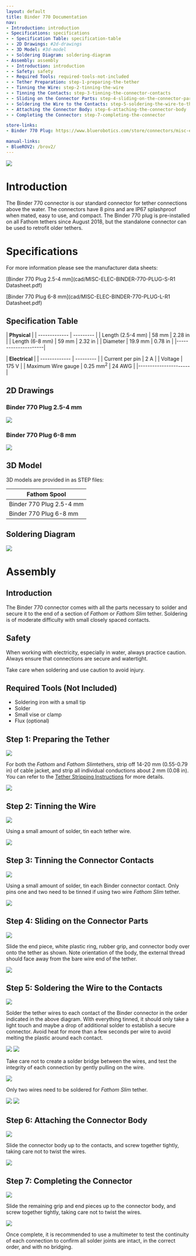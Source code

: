 ```yaml
---
layout: default
title: Binder 770 Documentation
nav:
- Introduction: introduction
- Specifications: specifications
- - Specification Table: specification-table
- - 2D Drawings: #2d-drawings
- - 3D Model: #3d-model
- - Soldering Diagram: soldering-diagram
- Assembly: assembly
- - Introduction: introduction
- - Safety: safety
- - Required Tools: required-tools-not-included
- - Tether Preparation: step-1-preparing-the-tether
- - Tinning the Wire: step-2-tinning-the-wire
- - Tinning the Contacts: step-3-tinning-the-connector-contacts
- - Sliding on the Connector Parts: step-4-sliding-on-the-connector-parts
- - Soldering the Wire to the Contacts: step-5-soldering-the-wire-to-the-contacts
- - Attaching the Connector Body: step-6-attaching-the-connector-body
- - Completing the Connector: step-7-completing-the-connector

store-links:
- Binder 770 Plug: https://www.bluerobotics.com/store/connectors/misc-elec-binder-770-plug-r1//

manual-links:
- BlueROV2: /brov2/
---
```


<img src="/binder770/cad/IMG_1361_bannerest.JPG" class="img-responsive img-center" style="max-width:800px"  />

# Introduction

The Binder 770 connector is our standard connector for tether connections above the water. The connectors have 8 pins and are IP67 splashproof when mated, easy to use, and compact. The Binder 770 plug is pre-installed on all Fathom tethers since August 2018, but the standalone connector can be used to retrofit older tethers.

# Specifications

For more information please see the manufacturer data sheets:

[Binder 770 Plug 2.5-4 mm](cad/MISC-ELEC-BINDER-770-PLUG-S-R1 Datasheet.pdf)

[Binder 770 Plug 6-8 mm](cad/MISC-ELEC-BINDER-770-PLUG-L-R1 Datasheet.pdf)

## Specification Table

|  **Physical**  |
| ------------- | --------- |
| Length (2.5-4 mm) | 58 mm | 2.28 in |
| Length (6-8 mm) | 59 mm | 2.32 in |
| Diameter | 19.9 mm | 0.78 in |
|---------------------|

|  **Electrical**  |
| ------------- | --------- |
| Current per pin | 2 A |
| Voltage | 175 V |
| Maximum Wire gauge | 0.25 mm<sup>2</sup> | 24 AWG |
|----------------------|


## 2D Drawings

### Binder 770 Plug 2.5-4 mm

<img src="/binder770/cad/2.5-4 drawing.jpg" class="img-responsive img-center" style="max-width:400px" />

### Binder 770 Plug 6-8 mm

<img src="/binder770/cad/6-8 drawing.jpg" class="img-responsive img-center" style="max-width:400px" />

## 3D Model

3D models are provided in as STEP files:

|		**Fathom Spool**																						|
| --------------------------------------------------------------------------------------------- |
| Binder 770 Plug 2.5-4 mm | [MISC-ELEC-BINDER-770-PLUG-S-R1.STP](cad/MISC-ELEC-BINDER-770-PLUG-S-R1.STP) |
| Binder 770 Plug 6-8 mm | [MISC-ELEC-BINDER-770-PLUG-L-R1.STP](cad/MISC-ELEC-BINDER-770-PLUG-L-R1.STP) |

## Soldering Diagram

<img src="/binder770/cad/Customer Soldering Diagram.png" class="img-responsive img-center" style="max-width:600px"  />

# Assembly

## Introduction

The Binder 770 connector comes with all the parts necessary to solder and secure it to the end of a section of <em>Fathom</em> or <em>Fathom Slim</em> tether. Soldering is of moderate difficulty with small closely spaced contacts.

## Safety 

<i class="fa fa-exclamation-triangle fa-fw fa-2x text-warning"></i> When working with electricity, especially in water, always practice caution. Always ensure that connections are secure and watertight. 

<i class="fa fa-exclamation-triangle fa-fw fa-2x text-warning"></i> Take care when soldering and use caution to avoid injury. 

## Required Tools (Not Included)

- Soldering iron with a small tip
- Solder 
- Small vise or clamp
- Flux (optional)

## Step 1: Preparing the Tether

<img src="/binder770/cad/IMG_1529.png" class="img-responsive img-center" style="max-width:800px"  />

For both the <em>Fathom</em> and <em>Fathom Slim</em>tethers, strip off 14-20 mm (0.55-0.79 in) of cable jacket, and strip all individual conductions about 2 mm (0.08 in). You can refer to the [Tether Stripping Instructions](/fathom/#installation) for more details.

<img src="/binder770/cad/IMG_1527.png" class="img-responsive img-center" style="max-width:800px"  />

## Step 2: Tinning the Wire

<img src="/binder770/cad/IMG_1534.png" class="img-responsive img-center" style="max-width:800px"  />

Using a small amount of solder, tin each tether wire.

<img src="/binder770/cad/IMG_1535.png" class="img-responsive img-center" style="max-width:800px"  />

## Step 3: Tinning the Connector Contacts

<img src="/binder770/cad/IMG_1541.png" class="img-responsive img-center" style="max-width:800px"  />

Using a small amount of solder, tin each Binder connector contact. Only pins one and two need to be tinned if using two wire <em>Fathom Slim</em> tether.

<img src="/binder770/cad/IMG_1546.png" class="img-responsive img-center" style="max-width:500px"  />

## Step 4: Sliding on the Connector Parts

<img src="/binder770/cad/IMG_1531.png" class="img-responsive img-center" style="max-width:800px"  />

Slide the end piece, white plastic ring, rubber grip, and connector body over onto the tether as shown. Note orientation of the body, the external thread should face away from the bare wire end of the tether.

<img src="/binder770/cad/IMG_1532.png" class="img-responsive img-center" style="max-width:800px"  />

## Step 5: Soldering the Wire to the Contacts

<img src="/binder770/cad/Customer Soldering Diagram.png" class="img-responsive img-center" style="max-width:600px"  />

Solder the tether wires to each contact of the Binder connector in the order indicated in the above diagram. With everything tinned, it should only take a light touch and maybe a drop of additional solder to establish a secure connector. Avoid heat for more than a few seconds per wire to avoid melting the plastic around each contact. 

<img src="/binder770/cad/IMG_1553.png" class="img-responsive img-center" style="max-width:800px"  /> 

<img src="/binder770/cad/IMG_1563.png" class="img-responsive img-center" style="max-width:800px"  />

Take care not to create a solder bridge between the wires, and test the integrity of each connection by gently pulling on the wire.

<img src="/binder770/cad/IMG_1565.png" class="img-responsive img-center" style="max-width:600px"  />

Only two wires need to be soldered for <em>Fathom Slim</em> tether.

<img src="/binder770/cad/IMG_1568.png" class="img-responsive img-center" style="max-width:800px"  />

<img src="/binder770/cad/IMG_1572.png" class="img-responsive img-center" style="max-width:500px"  />

## Step 6: Attaching the Connector Body

<img src="/binder770/cad/IMG_1574.png" class="img-responsive img-center" style="max-width:500px"  />

Slide the connector body up to the contacts, and screw together tightly, taking care not to twist the wires.

<img src="/binder770/cad/IMG_1576.png" class="img-responsive img-center" style="max-width:500px"  />

## Step 7: Completing the Connector

<img src="/binder770/cad/IMG_1575.png" class="img-responsive img-center" style="max-width:500px"  />

Slide the remaining grip and end pieces up to the connector body, and screw together tightly, taking care not to twist the wires.

<img src="/binder770/cad/IMG_1577.png" class="img-responsive img-center" style="max-width:500px"  />

Once complete, it is recommended to use a multimeter to test the continuity of each connection to confirm all solder joints are intact, in the correct order, and with no bridging.
